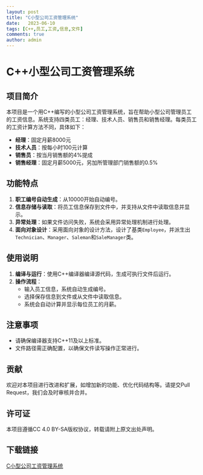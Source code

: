 ```yaml
---
layout: post
title: "C小型公司工资管理系统"
date:   2023-06-10
tags: [C++,员工,工资,信息,文件]
comments: true
author: admin
---
```

# C++小型公司工资管理系统

## 项目简介

本项目是一个用C++编写的小型公司工资管理系统，旨在帮助小型公司管理员工的工资信息。系统支持四类员工：经理、技术人员、销售员和销售经理。每类员工的工资计算方法不同，具体如下：

- **经理**：固定月薪8000元
- **技术人员**：按每小时100元计算
- **销售员**：按当月销售额的4%提成
- **销售经理**：固定月薪5000元，另加所管理部门销售额的0.5%

## 功能特点

1. **职工编号自动生成**：从10000开始自动编号。
2. **信息存储与读取**：将员工信息保存到文件中，并支持从文件中读取信息并显示。
3. **异常处理**：如果文件访问失败，系统会采用异常处理机制进行处理。
4. **面向对象设计**：采用面向对象的设计方法，设计了基类`Employee`，并派生出`Technician`、`Manager`、`Saleman`和`SaleManager`类。

## 使用说明

1. **编译与运行**：使用C++编译器编译源代码，生成可执行文件后运行。
2. **操作流程**：
   - 输入员工信息，系统自动生成编号。
   - 选择保存信息到文件或从文件中读取信息。
   - 系统会自动计算并显示每位员工的月薪。

## 注意事项

- 请确保编译器支持C++11及以上标准。
- 文件路径需正确配置，以确保文件读写操作正常进行。

## 贡献

欢迎对本项目进行改进和扩展，如增加新的功能、优化代码结构等。请提交Pull Request，我们会及时审核并合并。

## 许可证

本项目遵循CC 4.0 BY-SA版权协议，转载请附上原文出处声明。

## 下载链接

[C小型公司工资管理系统](https://pan.quark.cn/s/19423c7cb1ee)